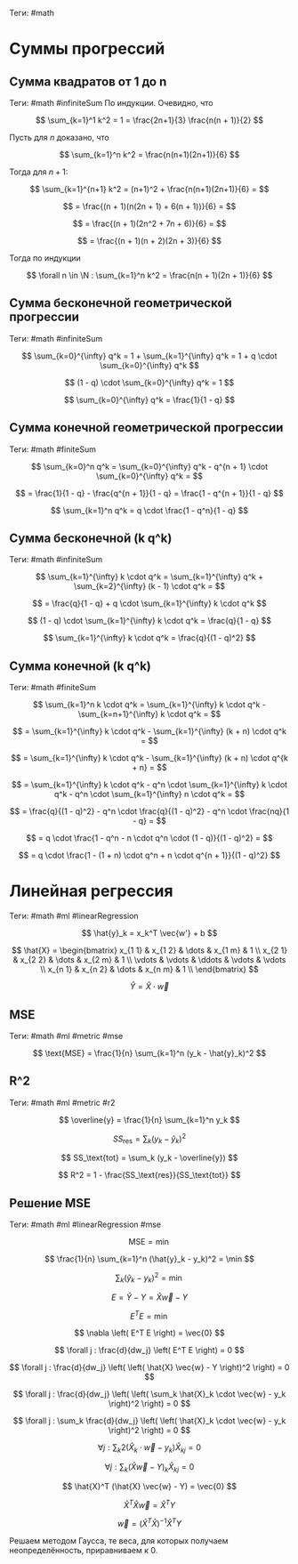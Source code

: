 Теги: #math
# Суммы прогрессий
## Сумма квадратов от 1 до n
Теги: #math #infiniteSum
По индукции. Очевидно, что

$$
\sum_{k=1}^1 k^2 = 1 = \frac{2n+1}{3} \frac{n(n + 1)}{2}
$$

Пусть для $n$ доказано, что

$$
\sum_{k=1}^n k^2 = \frac{n(n+1)(2n+1)}{6}
$$

Тогда для $n+1$:

$$
\sum_{k=1}^{n+1} k^2 = (n+1)^2 + \frac{n(n+1)(2n+1)}{6} =
$$

$$
= \frac{(n + 1)(n(2n + 1) + 6(n + 1))}{6} =
$$

$$
= \frac{(n + 1)(2n^2 + 7n + 6)}{6} =
$$

$$
= \frac{(n + 1)(n + 2)(2n + 3)}{6}
$$

Тогда по индукции

$$
\forall n \in \N : \sum_{k=1}^n k^2 = \frac{n(n + 1)(2n + 1)}{6}
$$

## Сумма бесконечной геометрической прогрессии
Теги: #math #infiniteSum

$$
\sum_{k=0}^{\infty} q^k = 1 + \sum_{k=1}^{\infty} q^k = 1 + q \cdot \sum_{k=0}^{\infty} q^k
$$

$$
(1 - q) \cdot \sum_{k=0}^{\infty} q^k = 1
$$

$$
\sum_{k=0}^{\infty} q^k = \frac{1}{1 - q}
$$

## Сумма конечной геометрической прогрессии
Теги: #math #finiteSum

$$
\sum_{k=0}^n q^k = \sum_{k=0}^{\infty} q^k - q^{n + 1} \cdot \sum_{k=0}^{\infty} q^k =
$$

$$
= \frac{1}{1 - q} - \frac{q^{n + 1}}{1 - q} = \frac{1 - q^{n + 1}}{1 - q}
$$

$$
\sum_{k=1}^n q^k = q \cdot \frac{1 - q^n}{1 - q}
$$

## Сумма бесконечной (k q^k)
Теги: #math #infiniteSum

$$
\sum_{k=1}^{\infty} k \cdot q^k = \sum_{k=1}^{\infty} q^k + \sum_{k=2}^{\infty} (k - 1) \cdot q^k =
$$

$$
= \frac{q}{1 - q} + q \cdot \sum_{k=1}^{\infty} k \cdot q^k
$$

$$
(1 - q) \cdot \sum_{k=1}^{\infty} k \cdot q^k = \frac{q}{1 - q}
$$

$$
\sum_{k=1}^{\infty} k \cdot q^k = \frac{q}{(1 - q)^2}
$$

## Сумма конечной (k q^k)
Теги: #math #finiteSum

$$
\sum_{k=1}^n k \cdot q^k = \sum_{k=1}^{\infty} k \cdot q^k - \sum_{k=n+1}^{\infty} k \cdot q^k =
$$

$$
= \sum_{k=1}^{\infty} k \cdot q^k - \sum_{k=1}^{\infty} (k + n) \cdot q^k =
$$

$$
= \sum_{k=1}^{\infty} k \cdot q^k - \sum_{k=1}^{\infty} (k + n) \cdot q^{k + n} =
$$

$$
= \sum_{k=1}^{\infty} k \cdot q^k - q^n \cdot \sum_{k=1}^{\infty} k \cdot q^k - q^n \cdot \sum_{k=1}^{\infty} n \cdot q^k =
$$

$$
= \frac{q}{(1 - q)^2} - q^n \cdot \frac{q}{(1 - q)^2} - q^n \cdot \frac{nq}{1 - q} =
$$

$$
= q \cdot \frac{1 - q^n - n \cdot q^n \cdot (1 - q)}{(1 - q)^2} =
$$

$$
= q \cdot \frac{1 - (1 + n) \cdot q^n + n \cdot q^{n + 1}}{(1 - q)^2}
$$

# Линейная регрессия
Теги: #math #ml #linearRegression

$$
\hat{y}_k = x_k^T \vec{w'} + b
$$

$$
\hat{X} =
    \begin{bmatrix}
        x_{1 1} & x_{1 2} & \dots  & x_{1 m} & 1      \\
        x_{2 1} & x_{2 2} & \dots  & x_{2 m} & 1      \\
        \vdots  & \vdots  & \ddots & \vdots  & \vdots \\
        x_{n 1} & x_{n 2} & \dots  & x_{n m} & 1      \\
    \end{bmatrix}
$$

$$
\hat{Y} = \hat{X} \cdot \vec{w}
$$

## MSE

Теги: #math #ml #metric #mse

$$
\text{MSE} = \frac{1}{n} \sum_{k=1}^n (y_k - \hat{y}_k)^2
$$

## R^2
Теги: #math #ml #metric #r2

$$
\overline{y} = \frac{1}{n} \sum_{k=1}^n y_k
$$

$$
SS_\text{res} = \sum_k (y_k - \hat{y}_k)^2
$$

$$
SS_\text{tot} = \sum_k (y_k - \overline{y})
$$

$$
R^2 = 1 - \frac{SS_\text{res}}{SS_\text{tot}}
$$

## Решение MSE
Теги: #math #ml #linearRegression #mse

$$
\text{MSE} = \min
$$

$$
\frac{1}{n} \sum_{k=1}^n (\hat{y}_k - y_k)^2 = \min
$$

$$
\sum_k (\hat{y}_k - y_k)^2 = \min
$$

$$
E = \hat{Y} - Y = \hat{X} \vec{w} - Y
$$

$$
E^T E = \min
$$

$$
\nabla \left( E^T E \right) = \vec{0}
$$

$$
\forall j : \frac{d}{dw_j} \left( E^T E \right) = 0
$$

$$
\forall j : \frac{d}{dw_j} \left( \left( \hat{X} \vec{w} - Y \right)^2 \right) = 0
$$

$$
\forall j : \frac{d}{dw_j} \left( \left( \sum_k \hat{X}_k \cdot \vec{w} - y_k \right)^2 \right) = 0
$$

$$
\forall j : \sum_k \frac{d}{dw_j} \left( \left( \hat{X}_k \cdot \vec{w} - y_k \right)^2 \right) = 0
$$

$$
\forall j : \sum_k 2 (\hat{X}_k \cdot \vec{w} - y_k) \hat{X}_{kj} = 0
$$

$$
\forall j : \sum_k (\hat{X} \vec{w} - Y)_k \hat{X}_{kj} = 0
$$

$$
\hat{X}^T (\hat{X} \vec{w} - Y) = \vec{0}
$$

$$
\hat{X}^T \hat{X} \vec{w} = \hat{X}^T Y
$$

$$
\vec{w} = \left( \hat{X}^T \hat{X} \right)^{-1} \hat{X}^T Y
$$

Решаем методом Гаусса, те веса, для которых получаем неопределённость, приравниваем к 0.
